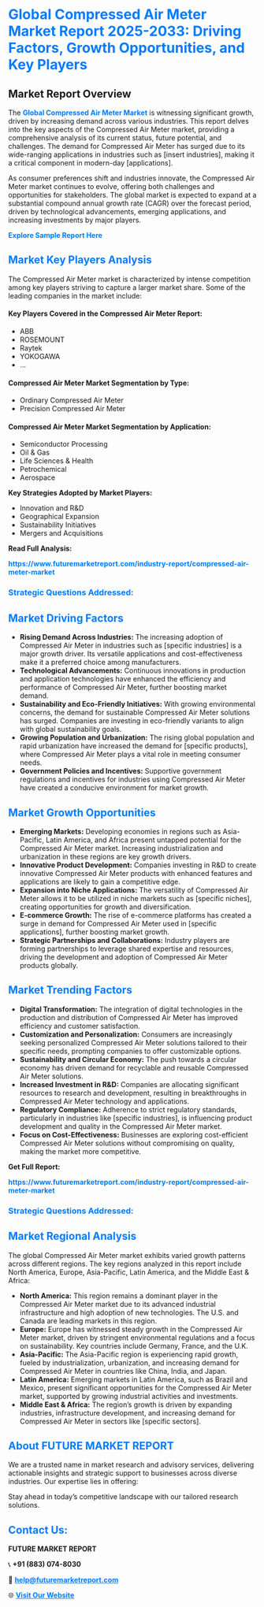 <h1 style="color: #007BFF;">Global Compressed Air Meter Market Report 2025-2033: Driving Factors, Growth Opportunities, and Key Players</h1>

<section id="overview">
<h2>Market Report Overview</h2>
<p>The <a href="https://www.futuremarketreport.com/industry-report/compressed-air-meter-market" style="color: #007BFF; text-decoration: none;"><strong>Global Compressed Air Meter Market</strong></a> is witnessing significant growth, driven by increasing demand across various industries. This report delves into the key aspects of the Compressed Air Meter market, providing a comprehensive analysis of its current status, future potential, and challenges. The demand for Compressed Air Meter has surged due to its wide-ranging applications in industries such as [insert industries], making it a critical component in modern-day [applications].</p>
<p>As consumer preferences shift and industries innovate, the Compressed Air Meter market continues to evolve, offering both challenges and opportunities for stakeholders. The global market is expected to expand at a substantial compound annual growth rate (CAGR) over the forecast period, driven by technological advancements, emerging applications, and increasing investments by major players.</p>
</section>

<section id="overview">
<p><a href="https://www.futuremarketreport.com/request-sample/reportId=91318" style="color: #007BFF; text-decoration: none;"><strong>Explore Sample Report Here</strong></a></p>
</section>

<section id="key-players">
<h2 style="color: #007BFF;">Market Key Players Analysis</h2>
<p>The Compressed Air Meter market is characterized by intense competition among key players striving to capture a larger market share. Some of the leading companies in the market include:</p>
<h4>Key Players Covered in the Compressed Air Meter Report:</h4>
<ul><li>ABB</li><li>ROSEMOUNT</li><li>Raytek</li><li>YOKOGAWA</li><li>...</li></ul>
<h4>Compressed Air Meter Market Segmentation by Type:</h4>
<ul><li>Ordinary Compressed Air Meter</li><li>Precision Compressed Air Meter</li></ul>

<h4>Compressed Air Meter Market Segmentation by Application:</h4>
<ul><li>Semiconductor Processing</li><li>Oil &amp; Gas</li><li>Life Sciences &amp; Health</li><li>Petrochemical</li><li>Aerospace</li></ul>
<p><strong>Key Strategies Adopted by Market Players:</strong></p>
<ul>
<li>Innovation and R&D</li>
<li>Geographical Expansion</li>
<li>Sustainability Initiatives</li>
<li>Mergers and Acquisitions</li>
</ul>
</section>

<section>
<p><strong>Read Full Analysis: </strong></p><a href="https://www.futuremarketreport.com/industry-report/compressed-air-meter-market" style="color: #007BFF; text-decoration: none;"><strong>https://www.futuremarketreport.com/industry-report/compressed-air-meter-market</strong></a>
<h3 style="color: #007BFF;">Strategic Questions Addressed:</h3>
</section>

<section id="driving-factors">
<h2 style="color: #007BFF;">Market Driving Factors</h2>
<ul>
<li><strong>Rising Demand Across Industries:</strong> The increasing adoption of Compressed Air Meter in industries such as [specific industries] is a major growth driver. Its versatile applications and cost-effectiveness make it a preferred choice among manufacturers.</li>
<li><strong>Technological Advancements:</strong> Continuous innovations in production and application technologies have enhanced the efficiency and performance of Compressed Air Meter, further boosting market demand.</li>
<li><strong>Sustainability and Eco-Friendly Initiatives:</strong> With growing environmental concerns, the demand for sustainable Compressed Air Meter solutions has surged. Companies are investing in eco-friendly variants to align with global sustainability goals.</li>
<li><strong>Growing Population and Urbanization:</strong> The rising global population and rapid urbanization have increased the demand for [specific products], where Compressed Air Meter plays a vital role in meeting consumer needs.</li>
<li><strong>Government Policies and Incentives:</strong> Supportive government regulations and incentives for industries using Compressed Air Meter have created a conducive environment for market growth.</li>
</ul>
</section>

<section id="growth-opportunities">
<h2 style="color: #007BFF;">Market Growth Opportunities</h2>
<ul>
<li><strong>Emerging Markets:</strong> Developing economies in regions such as Asia-Pacific, Latin America, and Africa present untapped potential for the Compressed Air Meter market. Increasing industrialization and urbanization in these regions are key growth drivers.</li>
<li><strong>Innovative Product Development:</strong> Companies investing in R&D to create innovative Compressed Air Meter products with enhanced features and applications are likely to gain a competitive edge.</li>
<li><strong>Expansion into Niche Applications:</strong> The versatility of Compressed Air Meter allows it to be utilized in niche markets such as [specific niches], creating opportunities for growth and diversification.</li>
<li><strong>E-commerce Growth:</strong> The rise of e-commerce platforms has created a surge in demand for Compressed Air Meter used in [specific applications], further boosting market growth.</li>
<li><strong>Strategic Partnerships and Collaborations:</strong> Industry players are forming partnerships to leverage shared expertise and resources, driving the development and adoption of Compressed Air Meter products globally.</li>
</ul>
</section>

<section id="trending-factors">
<h2 style="color: #007BFF;">Market Trending Factors</h2>
<ul>
<li><strong>Digital Transformation:</strong> The integration of digital technologies in the production and distribution of Compressed Air Meter has improved efficiency and customer satisfaction.</li>
<li><strong>Customization and Personalization:</strong> Consumers are increasingly seeking personalized Compressed Air Meter solutions tailored to their specific needs, prompting companies to offer customizable options.</li>
<li><strong>Sustainability and Circular Economy:</strong> The push towards a circular economy has driven demand for recyclable and reusable Compressed Air Meter solutions.</li>
<li><strong>Increased Investment in R&D:</strong> Companies are allocating significant resources to research and development, resulting in breakthroughs in Compressed Air Meter technology and applications.</li>
<li><strong>Regulatory Compliance:</strong> Adherence to strict regulatory standards, particularly in industries like [specific industries], is influencing product development and quality in the Compressed Air Meter market.</li>
<li><strong>Focus on Cost-Effectiveness:</strong> Businesses are exploring cost-efficient Compressed Air Meter solutions without compromising on quality, making the market more competitive.</li>
</ul>
</section>

<section>
<p><strong>Get Full Report: </strong></p><a href="https://www.futuremarketreport.com/industry-report/compressed-air-meter-market" style="color: #007BFF; text-decoration: none;"><strong>https://www.futuremarketreport.com/industry-report/compressed-air-meter-market</strong></a>
<h3 style="color: #007BFF;">Strategic Questions Addressed:</h3>
</section>


<section id="regional-analysis">
<h2 style="color: #007BFF;">Market Regional Analysis</h2>
<p>The global Compressed Air Meter market exhibits varied growth patterns across different regions. The key regions analyzed in this report include North America, Europe, Asia-Pacific, Latin America, and the Middle East & Africa:</p>
<ul>
<li><strong>North America:</strong> This region remains a dominant player in the Compressed Air Meter market due to its advanced industrial infrastructure and high adoption of new technologies. The U.S. and Canada are leading markets in this region.</li>
<li><strong>Europe:</strong> Europe has witnessed steady growth in the Compressed Air Meter market, driven by stringent environmental regulations and a focus on sustainability. Key countries include Germany, France, and the U.K.</li>
<li><strong>Asia-Pacific:</strong> The Asia-Pacific region is experiencing rapid growth, fueled by industrialization, urbanization, and increasing demand for Compressed Air Meter in countries like China, India, and Japan.</li>
<li><strong>Latin America:</strong> Emerging markets in Latin America, such as Brazil and Mexico, present significant opportunities for the Compressed Air Meter market, supported by growing industrial activities and investments.</li>
<li><strong>Middle East & Africa:</strong> The region’s growth is driven by expanding industries, infrastructure development, and increasing demand for Compressed Air Meter in sectors like [specific sectors].</li>
</ul>
</section>

<footer>
<h2 style="color: #007BFF;">About FUTURE MARKET REPORT</h2>
<p>We are a trusted name in market research and advisory services, delivering actionable insights and strategic support to businesses across diverse industries. Our expertise lies in offering:</p>

<p>Stay ahead in today’s competitive landscape with our tailored research solutions.</p>

<h2 style="color: #007BFF;">Contact Us:</h2>
<p><strong>FUTURE MARKET REPORT</strong></p>
<p>📞 <strong>+91 (883) 074-8030</strong></p>
<p>📧 <strong><a href="mailto:help@futuremarketreport.com" style="color: #007BFF;">help@futuremarketreport.com</a></strong></p>
<p>🌐 <strong><a href="https://www.futuremarketreport.com/" style="color: #007BFF;">Visit Our Website</a></strong></p>
</footer>